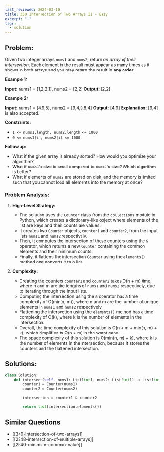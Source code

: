 ```yaml
---
last_reviewed: 2024-03-10
title: 350 Intersection of Two Arrays II - Easy
excerpt: "-"
tags:
  - solution
---
```

## Problem:
Given two integer arrays `nums1` and `nums2`, return _an array of their intersection_. Each element in the result must appear as many times as it shows in both arrays and you may return the result in **any order**.

**Example 1:**

**Input:** nums1 = [1,2,2,1], nums2 = [2,2]
**Output:** [2,2]

**Example 2:**

**Input:** nums1 = [4,9,5], nums2 = [9,4,9,8,4]
**Output:** [4,9]
**Explanation:** [9,4] is also accepted.

**Constraints:**

- `1 <= nums1.length, nums2.length <= 1000`
- `0 <= nums1[i], nums2[i] <= 1000`

**Follow up:**

- What if the given array is already sorted? How would you optimize your algorithm?
- What if `nums1`'s size is small compared to `nums2`'s size? Which algorithm is better?
- What if elements of `nums2` are stored on disk, and the memory is limited such that you cannot load all elements into the memory at once?

### Problem Analysis:

1. **High-Level Strategy:**
    
    - The solution uses the `Counter` class from the `collections` module in Python, which creates a dictionary-like object where elements of the list are keys and their counts are values.
    - It creates two `Counter` objects, `counter1` and `counter2`, from the input lists `nums1` and `nums2` respectively.
    - Then, it computes the intersection of these counters using the `&` operator, which returns a new `Counter` containing the common elements and their minimum counts.
    - Finally, it flattens the intersection `Counter` using the `elements()` method and converts it to a list.
2. **Complexity:**
    
    - Creating the counters `counter1` and `counter2` takes O(n + m) time, where n and m are the lengths of `nums1` and `nums2` respectively, due to iterating through the input lists.
    - Computing the intersection using the `&` operator has a time complexity of O(min(n, m)), where n and m are the number of unique elements in `nums1` and `nums2` respectively.
    - Flattening the intersection using the `elements()` method has a time complexity of O(k), where k is the number of elements in the intersection.
    - Overall, the time complexity of this solution is O(n + m + min(n, m) + k), which simplifies to O(n + m) in the worst case.
    - The space complexity of this solution is O(min(n, m) + k), where k is the number of elements in the intersection, because it stores the counters and the flattened intersection.

## Solutions:

```python
class Solution:
    def intersect(self, nums1: List[int], nums2: List[int]) -> List[int]:
        counter1 = Counter(nums1)
        counter2 = Counter(nums2)
        
        intersection = counter1 & counter2
        
        return list(intersection.elements())
```

## Similar Questions
- [[349-intersection-of-two-arrays]]
- [[2248-intersection-of-multiple-arrays]]
- [[2540-minimum-common-value]]